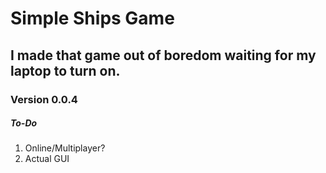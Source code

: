 # Simple Ships Game

## I made that game out of boredom waiting for my laptop to turn on.

### Version 0.0.4


##### To-Do
1. Online/Multiplayer?
2. Actual GUI